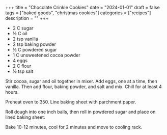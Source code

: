 ﻿+++
title = "Chocolate Crinkle Cookies"
date = "2024-01-01"
draft = false
tags = ["baked goods", "christmas cookies"]
categories = ["recipes"]
description = ""
+++

* 2 C sugar
* ½ C oil
* 2 tsp vanilla
* 2 tsp baking powder
* ½ C powdered sugar
* 1 C unsweetened cocoa powder
* 4 eggs
* 2 C flour
* ½ tsp salt

Stir cocoa, sugar and oil together in mixer. Add eggs, one at a time, then vanilla. Then add flour, baking powder, and salt and mix. Chill for at least 4 hours.

Preheat oven to 350. Line baking sheet with parchment paper.

Roll dough into one inch balls, then roll in powdered sugar and place on lined baking sheet.

Bake 10-12 minutes, cool for 2 minutes and move to cooling rack.